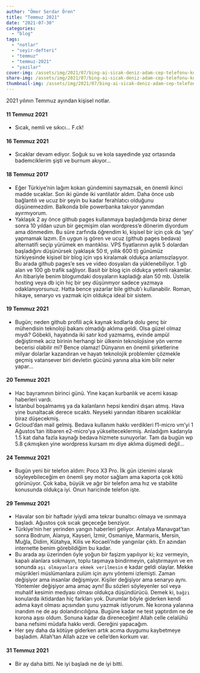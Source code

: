 ```yaml
---
author: "Ömer Serdar Ören"
title: "Temmuz 2021"
date: "2021-07-30"
categories: 
  - "blog"
tags: 
  - "notlar"
  - "seyir-defteri"
  - "temmuz"
  - "temmuz-2021"
  - "yazilar"
cover-img: /assets/img/2021/07/bing-ai-sicak-deniz-adam-cep-telefonu-kumsal.jpeg
share-img: /assets/img/2021/07/bing-ai-sicak-deniz-adam-cep-telefonu-kumsal.jpeg
thumbnail-img: /assets/img/2021/07/bing-ai-sicak-deniz-adam-cep-telefonu-kumsal.jpeg
---
```


2021 yılının Temmuz ayından kişisel notlar.

#### 11 Temmuz 2021

- Sıcak, nemli ve sıkıcı… F.ck!

#### 16 Temmuz 2021

- Sıcaklar devam ediyor. Soğuk su ve kola sayedinde yaz ortasında bademciklerim şişti ve burnum akıyor…

#### 18 Temmuz 2017

- Eğer Türkiye’nin lağım kokan gündemini saymazsak, en önemli ikinci madde sıcaklar. Son iki günde iki vantilatör aldım. Daha önce usb bağlantılı ve ucuz bir şeyin bu kadar ferahlatıcı olduğunu düşünemezdim. Balkonda bile powerbanka takıyor yanımdan ayırmıyorum.
- Yaklaşık 2 ay önce github pages kullanmaya başladığımda biraz dener sonra 10 yıldan uzun bir geçmişim olan wordpress’e dönerim diyordum ama dönmedim. Bu süre zarfında öğrendim ki, kişisel bir için çok da ‘şey’ yapmamak lazım. En uygun iş gören ve ucuz (github pages bedava) alternatifi seçip yürümek en mantıklısı. VPS fiyatlarının aylık 5 dolardan başladığını düşünürsek (yaklaşık 50 tl, yıllık 600 tl) günümüz türkiyesinde kişisel bir blog için vps kiralamak oldukça anlamsızlaşıyor. Bu arada github pages’e ses ve video dosyaları da yüklenebiliyor. 1 gb alan ve 100 gb trafik sağlıyor. Basit bir blog için oldukça yeterli rakamlar. An itibariyle benim blogumdaki dosyaların kapladığı alan 50 mb. Üstelik hosting veya db için hiç bir şey düşünmyor sadece yazmaya odaklanıyorsunuz. Hatta bence yazarlar bile github’ı kullanabilir. Roman, hikaye, senaryo vs yazmak için oldukça ideal bir sistem.

#### 19 Temmuz 2021

- Bugün; neden github profili açık kaynak kodlarla dolu genç bir mühendisin teknoloji bakanı olmadığı aklıma geldi. Olsa güzel olmaz mıydı? Göbekli, hayatında iki satır kod yazmamış, evinde ampül değiştirmek aciz birinin herhangi bir ülkenin teknolojisine yön verme becerisi olabilir mi? Bence olamaz! Dünyanın en önemli şirketlerine milyar dolarlar kazandıran ve hayatı teknolojik problemler çözmekle geçmiş vatansever biri devletin gücünü yanına alsa kim bilir neler yapar…

#### 20 Temmuz 2021

- Hac bayramının birinci günü. Yine kaçan kurbanlık ve acemi kasap haberleri vardı.
- İstanbul boşalmamış ya da kalanların hepsi kendini dışarı atmış. Hava yine bunaltacak derece sıcaktı. Neyseki yarından itibaren sıcaklıklar biraz düşecekmiş.
- Gcloud’dan mail gelmiş. Bedava kullanım hakkı verdikleri f1-micro vm’yi 1 Ağustos’tan itibaren e2-micro’ya yükselteceklermiş. Anladığım kadarıyla 1.5 kat daha fazla kaynağı bedava hizmete sunuyorlar. Tam da bugün wp 5.8 çıkmışken yine wordpress kursam mı diye aklıma düşmedi değil…

#### 24 Temmuz 2021

- Bugün yeni bir telefon aldım: Poco X3 Pro. İlk gün izlenimi olarak söyleyebileceğim en önemli şey motor sağlam ama kaporta çok kötü görünüyor. Çok kaba, büyük ve ağır bir telefon ama hız ve stabilite konusunda oldukça iyi. Onun haricinde telefon işte.

#### 29 Temmuz 2021

- Havalar son bir haftadır iyiydi ama tekrar bunaltıcı olmaya ve ısınmaya başladı. Ağustos çok sıcak geçeceğe benziyor.
- Türkiye’nin her yerinden yangın haberleri geliyor. Antalya Manavgat’tan sonra Bodrum, Alanya, Kayseri, İzmir, Osmaniye, Marmaris, Mersin, Muğla, Didim, Kütahya, Kilis ve Kocaeli’nde yangınlar çıktı. En azından internette benim görebildiğim bu kadar.
- Bu arada aşı üzerinden öyle yoğun bir faşizm yapılıyor ki; kız vermeyin, kapalı alanlara sokmayın, toplu taşımaya bindirmeyin, çalıştırmayın ve en sonunda `aşı olmayanlara ekmek verilmesin` e kadar geldi olaylar. Mekke müşrikleri müslümanlara zulüm için aynı yöntemi izlemişti. Zaman değişiyor ama insanlar değişmiyor. Kişiler değişiyor ama senaryo aynı. Yöntemler değişiyor ama amaç aynı! Bu sözleri söyleyenler sol veya muhalif kesimin medyası olması oldukça düşündürücü. Demek ki, `bağzı` konularda iktidardan hiç farkları yok. Durumlar böyle giderken kendi adıma kayıt olması açısından şunu yazmak istiyorum. Ne korona yalanına inandım ne de aşı dolandırıcılığına. Bugüne kadar ne test yaptırdım ne de korona aşısı oldum. Sonuna kadar da direneceğim! Allah celle celalühü bana nefsimi müdafa hakkı verdi. Gereğini yapacağım.
- Her şey daha da kötüye giderken artık acıma duygumu kaybetmeye başladım. Allah’tan Allah azze ve celle’den korkum var.

#### 31 Temmuz 2021

- Bir ay daha bitti. Ne iyi başladı ne de iyi bitti.
